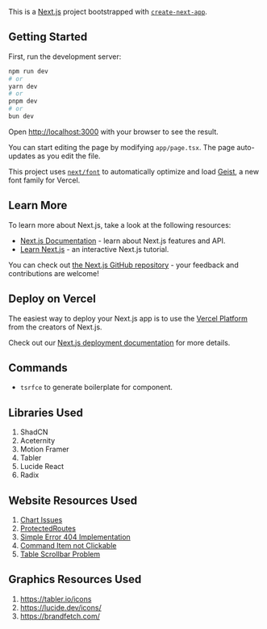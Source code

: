 This is a [Next.js](https://nextjs.org) project bootstrapped with [`create-next-app`](https://nextjs.org/docs/app/api-reference/cli/create-next-app).

## Getting Started

First, run the development server:

```bash
npm run dev
# or
yarn dev
# or
pnpm dev
# or
bun dev
```

Open [http://localhost:3000](http://localhost:3000) with your browser to see the result.

You can start editing the page by modifying `app/page.tsx`. The page auto-updates as you edit the file.

This project uses [`next/font`](https://nextjs.org/docs/app/building-your-application/optimizing/fonts) to automatically optimize and load [Geist](https://vercel.com/font), a new font family for Vercel.

## Learn More

To learn more about Next.js, take a look at the following resources:

- [Next.js Documentation](https://nextjs.org/docs) - learn about Next.js features and API.
- [Learn Next.js](https://nextjs.org/learn) - an interactive Next.js tutorial.

You can check out [the Next.js GitHub repository](https://github.com/vercel/next.js) - your feedback and contributions are welcome!

## Deploy on Vercel

The easiest way to deploy your Next.js app is to use the [Vercel Platform](https://vercel.com/new?utm_medium=default-template&filter=next.js&utm_source=create-next-app&utm_campaign=create-next-app-readme) from the creators of Next.js.

Check out our [Next.js deployment documentation](https://nextjs.org/docs/app/building-your-application/deploying) for more details.


## Commands
- ```tsrfce``` to generate boilerplate for component.

## Libraries Used
1. ShadCN
2. Aceternity
3. Motion Framer
4. Tabler
5. Lucide React
6. Radix

## Website Resources Used
1. [Chart Issues](https://github.com/shadcn-ui/ui/issues/4231)
2. [ProtectedRoutes](https://medium.com/@ramon-pereira/protected-routes-with-react-js-and-next-js-571a104d8cf6)
3. [Simple Error 404 Implementation](https://www.youtube.com/watch?v=PbFH_VE1Iks&ab_channel=NetNinja)
4. [Command Item not Clickable](https://github.com/shadcn-ui/ui/issues/2944#issuecomment-1986062418)
5. [Table Scrollbar Problem](https://stackoverflow.com/questions/78341914/how-can-i-make-the-shadcn-ui-scrollarea-take-full-width-and-add-a-scroll-when-th)

## Graphics Resources Used
1. https://tabler.io/icons
2. https://lucide.dev/icons/
3. https://brandfetch.com/